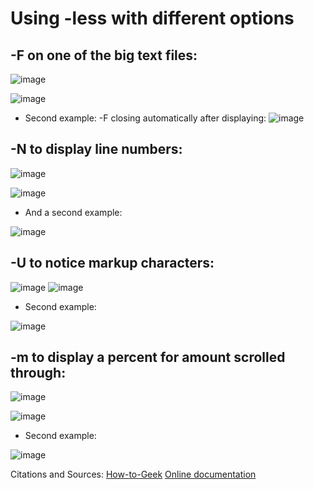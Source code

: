 # Using -less with different options

## -F on one of the big text files:

![image](https://user-images.githubusercontent.com/43625295/218609155-8abe3126-6b66-4add-a9a1-e88eaf15eec3.png)

![image](https://user-images.githubusercontent.com/43625295/218609192-1b0cd620-c0e2-431b-b243-06190f54c55b.png)

* Second example: -F closing automatically after displaying: 
![image](https://user-images.githubusercontent.com/43625295/218609918-f079e8ad-17b4-49a4-b5ae-f52a5366987e.png)


## -N to display line numbers:

![image](https://user-images.githubusercontent.com/43625295/218645404-771ade45-9c08-45d7-b70d-56159a0acbe0.png)

![image](https://user-images.githubusercontent.com/43625295/218645288-27e63f15-b201-452a-97d7-cd44931b0119.png)

* And a second example:

![image](https://user-images.githubusercontent.com/43625295/218645352-c1c7938b-9492-489c-9dc2-7daa59e7bbe9.png)


## -U to notice markup characters:
![image](https://user-images.githubusercontent.com/43625295/218646416-f5eac940-bccb-4741-88e2-d30101807b09.png)
![image](https://user-images.githubusercontent.com/43625295/218646391-dec86031-8637-4950-af8e-c08bba8a1ac4.png)

* Second example:

![image](https://user-images.githubusercontent.com/43625295/218646629-ab1d0a75-5099-4538-87cc-d4e77b2e1e22.png)


## -m to display a percent for amount scrolled through:
![image](https://user-images.githubusercontent.com/43625295/218647176-48a0190d-26ef-409f-8097-9000c78d1ebc.png)

![image](https://user-images.githubusercontent.com/43625295/218647136-4b83f440-0863-44ea-a15d-5706068b21a5.png)

* Second example:

![image](https://user-images.githubusercontent.com/43625295/218647191-683da676-d7d1-4aa7-862c-3194bc0308b7.png)




Citations and Sources:
[How-to-Geek](https://www.geeksforgeeks.org/less-command-linux-examples/)
[Online documentation](https://www.man7.org/linux/man-pages/man1/less.1.html)

